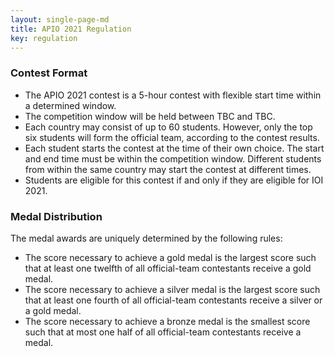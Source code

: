 ```yaml
---
layout: single-page-md
title: APIO 2021 Regulation
key: regulation
---
```


### Contest Format
* The APIO 2021 contest is a 5-hour contest with flexible start time within a determined window.
* The competition window will be held between TBC and TBC.
* Each country may consist of up to 60 students. However, only the top six students will form the official team, according to the contest results.
* Each student starts the contest at the time of their own choice. The start and end time must be within the competition window. Different students from within the same country may start the contest at different times.
* Students are eligible for this contest if and only if they are eligible for IOI 2021.

### Medal Distribution
The medal awards are uniquely determined by the following rules:
* The score necessary to achieve a gold medal is the largest score such that at least one twelfth of all official-team contestants receive a gold medal.
* The score necessary to achieve a silver medal is the largest score such that at least one fourth of all official-team contestants receive a silver or a gold medal.
* The score necessary to achieve a bronze medal is the smallest score such that at most one half of all official-team contestants receive a medal.
